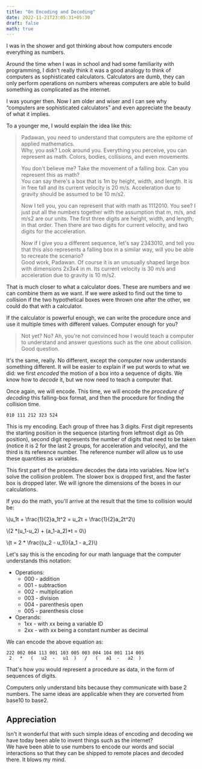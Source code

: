 ```yaml
---
title: "On Encoding and Decoding"
date: 2022-11-21T23:05:31+05:30
draft: false
math: true
---
```


I was in the shower and got thinking about how computers encode everything as numbers.

Around the time when I was in school and had some familiarity with programming, I didn't really think it was a good analogy to think of computers as sophisticated calculators. Calculators are dumb, they can only perform operations on numbers whereas computers are able to build something as complicated as the internet.

I was younger then. Now I am older and wiser and I can see why “computers are sophisticated calculators” and even appreciate the beauty of what it implies.

To a younger me, I would explain the idea like this:

> Padawan, you need to understand that computers are the epitome of applied mathematics.  
> Why, you ask? Look around you. Everything you perceive, you can represent as math. Colors, bodies, collisions, and even movements.
> 
> You don't believe me? Take the movement of a falling box. Can you represent this as math?  
> You can say there's a box that is 1m by height, width, and length. It is in free fall and its current velocity is 20 m/s. Acceleration due to gravity should be assumed to be 10 m/s2.
> 
> Now I tell you, you can represent that with math as 1112010. You see? I just put all the numbers together with the assumption that m, m/s, and m/s2 are our units. The first three digits are height, width, and length; in that order. Then there are two digits for current velocity, and two digits for the acceleration.
> 
> Now if I give you a different sequence, let's say 2343010, and tell you that this also represents a falling box in a similar way, will you be able to recreate the scenario?  
> Good work, Padawan. Of course it is an unusually shaped large box with dimensions 2x3x4 in m. Its current velocity is 30 m/s and acceleration due to gravity is 10 m/s2.

That is much closer to what a calculator does. These are numbers and we can combine them as we want. If we were asked to find out the time to collision if the two hypothetical boxes were thrown one after the other, we could do that with a calculator.

If the calculator is powerful enough, we can write the procedure once and use it multiple times with different values. Computer enough for you?

> Not yet? No? Ah, you're not convinced how I would teach a computer to understand and answer questions such as the one about collision. Good question.

It's the same, really. No different, except the computer now understands something different. It will be easier to explain if we put words to what we did: we first _encoded_ the motion of a box into a sequence of digits. We know how to _decode_ it, but we now need to teach a computer that.

Once again, we will encode. This time, we will encode the _procedure of decoding_ this falling-box format, and then the procedure for finding the collision time.

```text-plain
010 111 212 323 524
```

This is my encoding. Each group of three has 3 digits. First digit represents the starting position in the sequence (starting from leftmost digit as 0th position), second digit represents the number of digits that need to be taken (notice it is 2 for the last 2 groups, for acceleration and velocity), and the third is its reference number. The reference number will allow us to use these quantities as variables.

This first part of the procedure decodes the data into variables. Now let's solve the collision problem. The slower box is dropped first, and the faster box is dropped later. We will ignore the dimensions of the boxes in our calculations.

If you do the math, you'll arrive at the result that the time to collision would be:

\\(u\_1t + \\frac{1}{2}a\_1t^2 = u\_2t + \\frac{1}{2}a\_2t^2\\)

\\(2 \*(u\_1-u\_2) + (a\_1-a\_2)\*t = 0\\)

\\(t = 2 \* \\frac{(u\_2 - u\_1)}{a\_1 - a\_2}\\)

Let's say this is the encoding for our math language that the computer understands this notation:

*   Operations:
    *   000 - addition
    *   001 - subtraction
    *   002 - multiplication
    *   003 - division
    *   004 - parenthesis open
    *   005 - parenthesis close
*   Operands:
    *   1xx - with xx being a variable ID
    *   2xx - with xx being a constant number as decimal

We can encode the above equation as:

```text-plain
222 002 004 113 001 103 005 003 004 104 001 114 005
 2   *   (   u2  -   u1  )   /   (   a1  -   a2  )
```

That's how you would represent a procedure as data, in the form of sequences of digits.

Computers only understand bits because they communicate with base 2 numbers. The same ideas are applicable when they are converted from base10 to base2.

Appreciation
------------

Isn't it wonderful that with such simple ideas of encoding and decoding we have today been able to invent things such as the internet?  
We have been able to use numbers to encode our words and social interactions so that they can be shipped to remote places and decoded there. It blows my mind.

